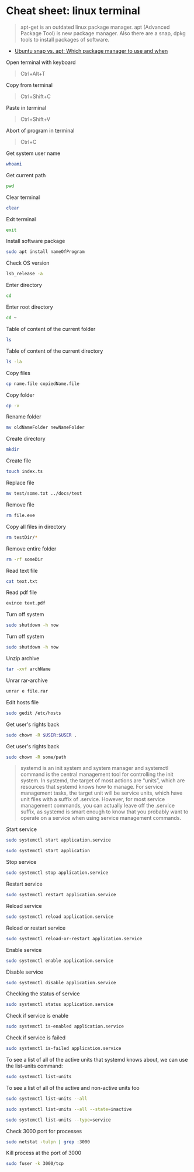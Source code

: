 # Cheat sheet: linux terminal

> apt-get is an outdated linux package manager. apt (Advanced Package Tool) is new package manager. Also there are a snap, dpkg tools to install packages of software.

- [Ubuntu snap vs. apt: Which package manager to use and when](https://www.techtarget.com/searchitoperations/tip/Ubuntu-snap-vs-apt-Which-package-manager-to-use-and-when)

Open terminal with keyboard

> Ctrl+Alt+T

Copy from terminal

> Ctrl+Shift+C

Paste in terminal

> Ctrl+Shift+V

Abort of program in terminal

> Ctrl+C

Get system user name

```bash
whoami
```

Get current path

```bash
pwd
```

Clear terminal

```bash
clear
```

Exit terminal

```bash
exit
```

Install software package

```bash
sudo apt install nameOfProgram
```

Check OS version

```bash
lsb_release -a
```

Enter directory

```bash
cd
```

Enter root directory

```bash
cd ~
```

Table of content of the current folder

```bash
ls
```

Table of content of the current directory

```bash
ls -la
```

Copy files

```bash
cp name.file copiedName.file
```

Copy folder

```bash
cp -v
```

Rename folder

```bash
mv oldNameFolder newNameFolder
```

Create directory

```bash
mkdir
```

Create file

```bash
touch index.ts
```

Replace file

```bash
mv test/some.txt ../docs/test
```

Remove file

```bash
rm file.exe
```

Copy all files in directory

```bash
rm testDir/*
```

Remove entire folder

```bash
rm -rf someDir
```

Read text file

```bash
cat text.txt
```

Read pdf file

```bash
evince text.pdf
```

Turn off system

```bash
sudo shutdown -h now
```

Turn off system

```bash
sudo shutdown -h now
```

Unzip archive

```bash
tar -xvf archName
```

Unrar rar-archive

```bash
unrar e file.rar
```

Edit hosts file

```bash
sudo gedit /etc/hosts
```

Get user's rights back

```bash
sudo chown -R $USER:$USER .
```

Get user's rights back

```bash
sudo chown -R some/path
```

> systemd is an init system and system manager and systemctl command is the central management tool for controlling the init system. In systemd, the target of most actions are “units”, which are resources that systemd knows how to manage. For service management tasks, the target unit will be service units, which have unit files with a suffix of .service. However, for most service management commands, you can actually leave off the .service suffix, as systemd is smart enough to know that you probably want to operate on a service when using service management commands.

Start service

```bash
sudo systemctl start application.service
```

```bash
sudo systemctl start application
```

Stop service

```bash
sudo systemctl stop application.service
```

Restart service

```bash
sudo systemctl restart application.service
```

Reload service

```bash
sudo systemctl reload application.service
```

Reload or restart service

```bash
sudo systemctl reload-or-restart application.service
```

Enable service

```bash
sudo systemctl enable application.service
```

Disable service

```bash
sudo systemctl disable application.service
```

Checking the status of service

```bash
sudo systemctl status application.service
```

Check if service is enable

```bash
sudo systemctl is-enabled application.service
```

Check if service is failed

```bash
sudo systemctl is-failed application.service
```

To see a list of all of the active units that systemd knows about, we can use the list-units command:

```bash
sudo systemctl list-units
```

To see a list of all of the active and non-active units too

```bash
sudo systemctl list-units --all
```

```bash
sudo systemctl list-units --all --state=inactive
```

```bash
sudo systemctl list-units --type=service
```

Check 3000 port for processes

```bash
sudo netstat -tulpn | grep :3000
```

Kill process at the port of 3000

```bash
sudo fuser -k 3000/tcp
```
